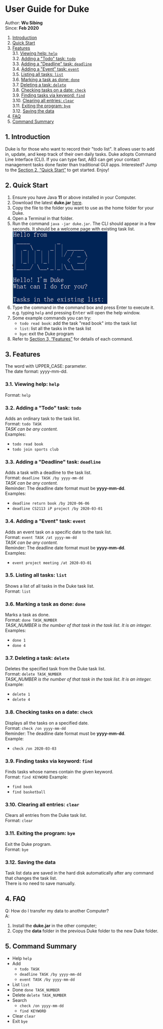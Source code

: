 # User Guide for Duke
Author: **Wu Sibing**<br/>
Since: **Feb 2020**

1. [Introduction](#1-introduction)<br/>
2. [Quick Start](#2-quick-start)<br/>
3. [Features](#3-features)<br/>
    3.1. [Viewing help: `help`](#31-viewing-help-help)<br/>
    3.2. [Adding a "Todo" task: `todo`](#32-adding-a-todo-task-todo)<br/>
    3.3. [Adding a "Deadline" task: `deadline`](#33-adding-a-deadline-task-deadline)<br/>
    3.4. [Adding a "Event" task: `event`](#34-adding-a-event-task-event)<br/>
    3.5. [Listing all tasks: `list`](#35-listing-all-tasks-list)<br/>
    3.6. [Marking a task as done: `done`](#36-marking-a-task-as-done-done)<br/>
    3.7. [Deleting a task: `delete`](#37-deleting-a-task-delete)<br/>
    3.8. [Checking tasks on a date: `check`](#38-checking-tasks-on-a-date-check)<br/>
    3.9. [Finding tasks via keyword: `find`](#39-finding-tasks-via-keyword-find)<br/>
    3.10. [Clearing all entries: `clear`](#310-clearing-all-entries-clear)<br>
    3.11. [Exiting the program: `bye`](#311-exiting-the-program-bye)<br/>
    3.12. [Saving the data](#312-saving-the-data)<br/>
4. [FAQ](#4-faq)<br/>
5. [Command Summary](#5-command-summary)<br/>

## 1. Introduction
Duke is for those who want to record their "todo list". It allows user to add in, update, and keep track of their own daily tasks.
Duke adopts Command Line Interface (CLI).
If you can type fast, AB3 can get your contact management tasks done faster than traditional GUI apps. Interested? Jump to the [Section 2, “Quick Start”](#2-quick-start) to get started. Enjoy!

## 2. Quick Start
1. Ensure you have Java **11** or above installed in your Computer.
2. Download the latest **duke.jar** [here](https://github.com/SibingWu/duke/releases).
3. Copy the file to the folder you want to use as the home folder for your Duke.
4. Open a Terminal in that folder.
5. Run the command `java -jar duke.jar`. The CLI should appear in a few seconds. It should be a welcome page with existing task list.<br/>
![Welcome Page](WelcomePage.png)
6. Type the command in the command box and press Enter to execute it.<br/>
e.g. typing `help` and pressing <kbd>Enter</kbd> will open the help window.
7. Some example commands you can try:<br/>
   - `todo read book`: add the task "read book" into the task list
   - `list`: list all the tasks in the task list
   - `bye`: exit the Duke program
8. Refer to [Section 3, “Features”](#3-features) for details of each command.

## 3. Features
The word with UPPER_CASE: parameter.<br/>
The date format: yyyy-mm-dd.<br/>
### 3.1. Viewing help: `help`
Format: `help`
### 3.2. Adding a "Todo" task: `todo`
Adds an ordinary task to the task list.<br/>
Format: `todo TASK`<br/>
*TASK can be any content.*<br/>
Examples:<br/>
* `todo read book`
* `todo join sports club`<br/>
### 3.3. Adding a "Deadline" task: `deadline`
Adds a task with a deadline to the task list.<br/>
Format: `deadline TASK /by yyyy-mm-dd`<br/>
*TASK can be any content.*<br/>
Reminder: The deadline date format must be **yyyy-mm-dd**.<br/>
Examples:<br/>
* `deadline return book /by 2020-06-06`
* `deadline CS2113 iP project /by 2020-03-01`<br/>
### 3.4. Adding a "Event" task: `event`
Adds an event task on a specific date to the task list.<br/>
Format: `event TASK /at yyyy-mm-dd`<br/>
*TASK can be any content.*<br/>
Reminder: The deadline date format must be **yyyy-mm-dd**.<br/>
Examples:<br/>
* `event project meeting /at 2020-03-01`<br/>
### 3.5. Listing all tasks: `list`
Shows a list of all tasks in the Duke task list.<br/>
Format: `list`<br/>
### 3.6. Marking a task as done: `done`
Marks a task as done.<br/>
Format: `done TASK_NUMBER`<br/>
*TASK_NUMBER is the number of that task in the task list. It is an integer.*
Examples:<br/>
* `done 1`
* `done 4`<br/>
### 3.7. Deleting a task: `delete`
Deletes the specified task from the Duke task list.<br/>
Format: `delete TASK_NUMBER`<br/>
*TASK_NUMBER is the number of that task in the task list. It is an integer.*
Example:<br/>
* `delete 1`
* `delete 4`<br/>
### 3.8. Checking tasks on a date: `check`
Displays all the tasks on a specified date.<br/>
Format: `check /on yyyy-mm-dd`<br/>
Reminder: The deadline date format must be **yyyy-mm-dd**.<br/>
Example:<br/>
* `check /on 2020-03-03`<br/>
### 3.9. Finding tasks via keyword: `find`
Finds tasks whose names contain the given keyword.<br/>
Format: `find KEYWORD`
Example:<br/>  
* `find book`
* `find basketball`<br/>
### 3.10. Clearing all entries: `clear`
Clears all entries from the Duke task list.<br/>
Format: `clear`
### 3.11. Exiting the program: `bye`
Exit the Duke program.<br/>
Format: `bye`<br/>
### 3.12. Saving the data
Task list data are saved in the hard disk automatically after any command that changes the task list.<br/>
There is no need to save manually.

## 4. FAQ
Q: How do I transfer my data to another Computer?<br/>
A:  
1. Install the **duke.jar** in the other computer;<br/>
2. Copy the **data** folder in the previous Duke folder to the new Duke folder.

## 5. Command Summary
* Help `help`
* Add
  - `todo TASK`
  - `deadline TASK /by yyyy-mm-dd`
  - `event TASK /by yyyy-mm-dd`
* List `list`
* Done `done TASK_NUMBER`
* Delete `delete TASK_NUMBER`
* Search
  - `check /on yyyy-mm-dd`
  - `find KEYWORD`
* Clear `clear`
* Exit `bye`
